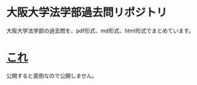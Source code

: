# 大阪大学法学部過去問リポジトリ

大阪大学法学部の過去問を、pdf形式、md形式、html形式でまとめています。  
# [これ](5e884898da28047151d0e56f8dc6292773603d0d6aabbdd62a11ef721d1542d8\index_md.md)  
公開すると面倒なので公開しません。  
